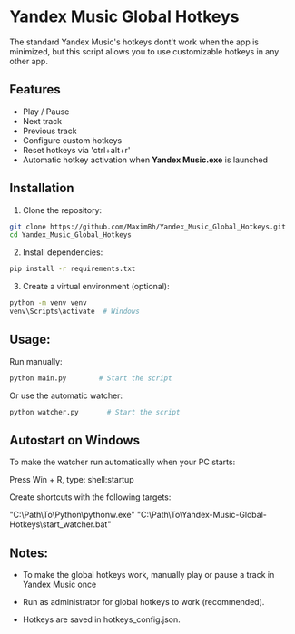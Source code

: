 # Yandex Music Global Hotkeys

The standard Yandex Music's hotkeys dont't work when the app is minimized, but this script allows you to use
customizable hotkeys in any other app.

## Features

- Play / Pause
- Next track
- Previous track
- Configure custom hotkeys
- Reset hotkeys via 'ctrl+alt+r'
- Automatic hotkey activation when **Yandex Music.exe** is launched

## Installation

1. Clone the repository:

```bash
git clone https://github.com/MaximBh/Yandex_Music_Global_Hotkeys.git
cd Yandex_Music_Global_Hotkeys
```

2. Install dependencies:

```bash
pip install -r requirements.txt
```

3. Create a virtual environment (optional):

```bash
python -m venv venv
venv\Scripts\activate  # Windows
```

## Usage:

Run manually:

```bash
python main.py        # Start the script
```

Or use the automatic watcher:

```bash
python watcher.py       # Start the script
```

## Autostart on Windows

To make the watcher run automatically when your PC starts:

Press Win + R, type:
shell:startup

Create shortcuts with the following targets:

"C:\Path\To\Python\pythonw.exe"
"C:\Path\To\Yandex-Music-Global-Hotkeys\start_watcher.bat"

## Notes:

- To make the global hotkeys work, manually play or pause a track in Yandex Music once

- Run as administrator for global hotkeys to work (recommended).

- Hotkeys are saved in hotkeys_config.json.

